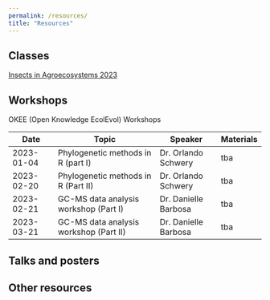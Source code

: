 ```yaml
---
permalink: /resources/
title: "Resources"
---
```


## Classes
[Insects in Agroecosystems 2023](https://www.vorlesungen.ethz.ch/Vorlesungsverzeichnis/lerneinheit.view?semkez=2023S&lerneinheitId=167101&lang=en)

## Workshops
OKEE (Open Knowledge EcolEvol) Workshops

| Date       |           Topic           |       Speaker       | Materials |
| --- | --- | --- | --- |
| 2023-01-04 | Phylogenetic methods in R (part I)| Dr. Orlando Schwery |       tba |
| 2023-02-20 | Phylogenetic methods in R (Part II) | Dr. Orlando Schwery | tba |
| 2023-02-21 | GC-MS data analysis workshop (Part I)| Dr. Danielle Barbosa| tba|
| 2023-03-21 | GC-MS data analysis workshop (Part II)| Dr. Danielle Barbosa| tba|

## Talks and posters

## Other resources
